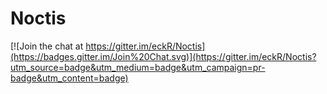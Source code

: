 # Noctis

[![Join the chat at https://gitter.im/eckR/Noctis](https://badges.gitter.im/Join%20Chat.svg)](https://gitter.im/eckR/Noctis?utm_source=badge&utm_medium=badge&utm_campaign=pr-badge&utm_content=badge)

